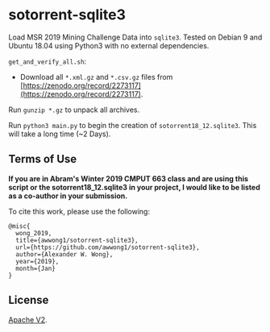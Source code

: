 # sotorrent-sqlite3

Load MSR 2019 Mining Challenge Data into `sqlite3`.
Tested on Debian 9 and Ubuntu 18.04 using Python3 with no external dependencies.

`get_and_verify_all.sh`:
- Download all `*.xml.gz` and `*.csv.gz` files from [https://zenodo.org/record/2273117](https://zenodo.org/record/2273117).

Run `gunzip *.gz` to unpack all archives.

Run `python3 main.py` to begin the creation of `sotorrent18_12.sqlite3`. This will take a long time (~2 Days).

## Terms of Use

**If you are in Abram's Winter 2019 CMPUT 663 class and are using this script or the sotorrent18_12.sqlite3 in your project, I would like to be listed as a co-author in your submission.**

To cite this work, please use the following:

```text
@misc{
  wong_2019,
  title={awwong1/sotorrent-sqlite3},
  url={https://github.com/awwong1/sotorrent-sqlite3},
  author={Alexander W. Wong},
  year={2019},
  month={Jan}
}
```

## License

[Apache V2](LICENSE).
